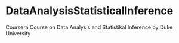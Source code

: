 DataAnalysisStatisticalInference
================================

Coursera Course on Data Analysis and Statistikal Inference by Duke University 
